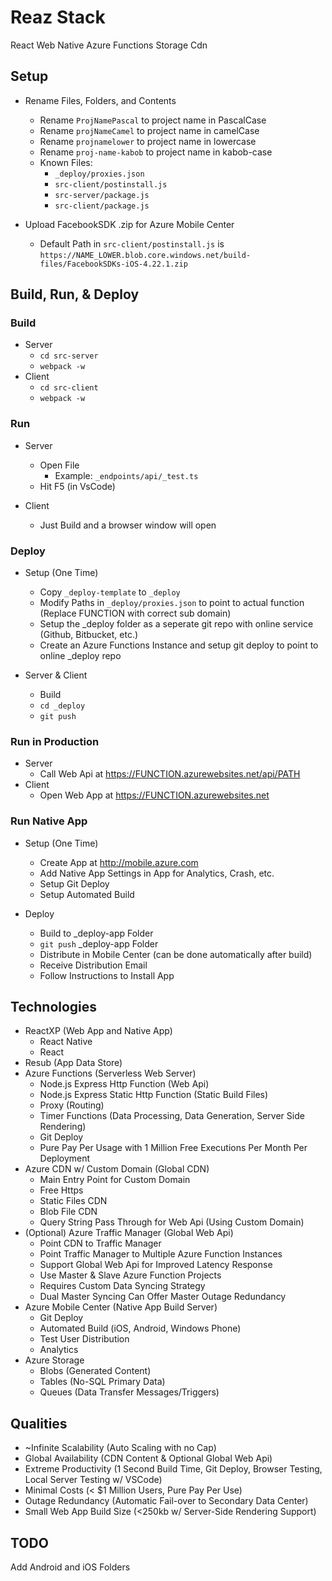 # Reaz Stack

React
	Web
	Native
Azure
	Functions
	Storage
	Cdn

## Setup

- Rename Files, Folders, and Contents
	- Rename `ProjNamePascal` to project name in PascalCase
	- Rename `projNameCamel` to project name in camelCase
	- Rename `projnamelower` to project name in lowercase
	- Rename `proj-name-kabob` to project name in kabob-case
 	- Known Files:
		- `_deploy/proxies.json`
		- `src-client/postinstall.js`
		- `src-server/package.js`
		- `src-client/package.js`

- Upload FacebookSDK .zip for Azure Mobile Center
	- Default Path in `src-client/postinstall.js` is `https://NAME_LOWER.blob.core.windows.net/build-files/FacebookSDKs-iOS-4.22.1.zip`


## Build, Run, & Deploy

### Build 

- Server
	- `cd src-server`
	- `webpack -w`
- Client
	- `cd src-client`
	- `webpack -w`

### Run

- Server
	- Open File
		- Example: `_endpoints/api/_test.ts`
	- Hit F5 (in VsCode)

- Client
	- Just Build and a browser window will open

### Deploy

- Setup (One Time)
	- Copy `_deploy-template` to `_deploy`
	- Modify Paths in `_deploy/proxies.json` to point to actual function (Replace FUNCTION with correct sub domain)
	- Setup the _deploy folder as a seperate git repo with online service (Github, Bitbucket, etc.)
	- Create an Azure Functions Instance and setup git deploy to point to online _deploy repo

- Server & Client
	- Build
	- `cd _deploy`
	- `git push`

### Run in Production

- Server
	- Call Web Api at https://FUNCTION.azurewebsites.net/api/PATH
- Client
	- Open Web App at https://FUNCTION.azurewebsites.net

### Run Native App

- Setup (One Time)
	- Create App at http://mobile.azure.com
	- Add Native App Settings in App for Analytics, Crash, etc.
	- Setup Git Deploy
	- Setup Automated Build

- Deploy
	- Build to _deploy-app Folder
	- `git push` _deploy-app Folder
	- Distribute in Mobile Center (can be done automatically after build)
	- Receive Distribution Email
	- Follow Instructions to Install App


## Technologies

- ReactXP (Web App and Native App)
	- React Native
	- React
- Resub (App Data Store)
- Azure Functions (Serverless Web Server)
	- Node.js Express Http Function (Web Api)
	- Node.js Express Static Http Function (Static Build Files)
	- Proxy (Routing)
	- Timer Functions (Data Processing, Data Generation, Server Side Rendering)
	- Git Deploy
	- Pure Pay Per Usage with 1 Million Free Executions Per Month Per Deployment
- Azure CDN w/ Custom Domain (Global CDN)
	- Main Entry Point for Custom Domain
	- Free Https
	- Static Files CDN
	- Blob File CDN
	- Query String Pass Through for Web Api (Using Custom Domain) 
- (Optional) Azure Traffic Manager (Global Web Api)
	- Point CDN to Traffic Manager
	- Point Traffic Manager to Multiple Azure Function Instances
	- Support Global Web Api for Improved Latency Response
	- Use Master & Slave Azure Function Projects
	- Requires Custom Data Syncing Strategy
	- Dual Master Syncing Can Offer Master Outage Redundancy
- Azure Mobile Center (Native App Build Server)
	- Git Deploy 
	- Automated Build (iOS, Android, Windows Phone)
	- Test User Distribution
	- Analytics
- Azure Storage
	- Blobs (Generated Content)
	- Tables (No-SQL Primary Data)
	- Queues (Data Transfer Messages/Triggers)
 
## Qualities

- ~Infinite Scalability (Auto Scaling with no Cap)
- Global Availability (CDN Content & Optional Global Web Api)
- Extreme Productivity (1 Second Build Time, Git Deploy, Browser Testing, Local Server Testing w/ VSCode)
- Minimal Costs (< $1 Million Users, Pure Pay Per Use)
- Outage Redundancy (Automatic Fail-over to Secondary Data Center)
- Small Web App Build Size (<250kb w/ Server-Side Rendering Support)




## TODO

Add Android and iOS Folders